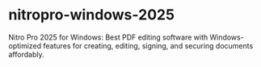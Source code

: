 # nitropro-windows-2025
Nitro Pro 2025 for Windows: Best PDF editing software with Windows-optimized features for creating, editing, signing, and securing documents affordably.
